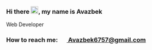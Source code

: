 ### Hi there <img src="https://media.giphy.com/media/hvRJCLFzcasrR4ia7z/giphy.gif" width="20px">, my name is Avazbek
Web Developer <br>
<h3>How to reach me:
  <a href = "mailto: Avazbek6757@gmail.com">
    <img href="https://cdn-icons-png.flaticon.com/512/6806/6806987.png" width="20px">
    Avazbek6757@gmail.com </a>
</h3>
